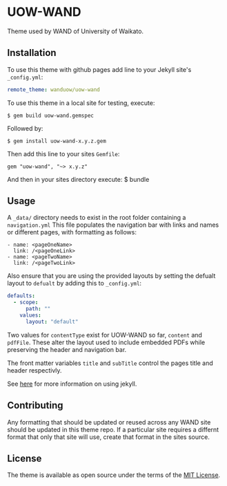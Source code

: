 # UOW-WAND

Theme used by WAND of University of Waikato. 


## Installation

To use this theme with github pages add line to your Jekyll site's `_config.yml`: 

```yaml
remote_theme: wanduow/uow-wand
```

To use this theme in a local site for testing, execute:
	
	$ gem build uow-wand.gemspec 

Followed by:
	
	$ gem install uow-wand-x.y.z.gem

Then add this line to your sites `Gemfile`:
```Gemfile
gem "uow-wand", "~> x.y.z"
```

And then in your sites directory execute:
    $ bundle

## Usage

A `_data/` directory needs to exist in the root folder containing a `navigation.yml`
This file populates the navigation bar with links and names or different pages, with formatting as follows:

```ymal
- name: <pageOneName>
  link: /<pageOneLink>
- name: <pageTwoName>
  link: /<pageTwoLink>
```

Also ensure that you are using the provided layouts by setting the defualt layout to `defualt` by adding this to `_config.yml`:

```yaml
defaults:
  - scope:
      path: ""
    values:
      layout: "default"
```

Two values for `contentType` exist for UOW-WAND so far, `content` and `pdfFile`. These alter the layout used to include embedded PDFs while preserving the header and navigation bar.

The front matter variables `title` and `subTitle` control the pages title and header respectivly.

See [here](https://jekyllrb.com/docs/step-by-step/01-setup/) for more information on using jekyll.

## Contributing

Any formatting that should be updated or reused across any WAND site should be updated in this theme repo.
If a particular site requires a differnt format that only that site will use, create that format in the sites source.

## License

The theme is available as open source under the terms of the [MIT License](https://opensource.org/licenses/MIT).

